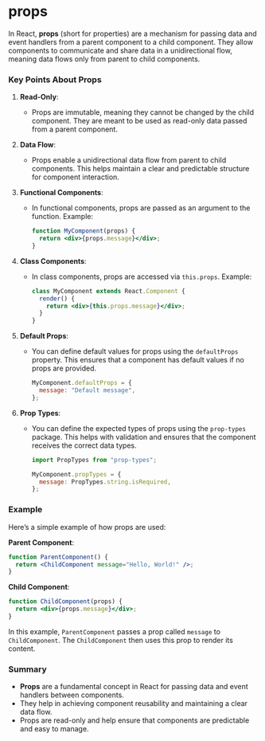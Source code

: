 # props

In React, **props** (short for properties) are a mechanism for passing data and event handlers from a parent component to a child component. They allow components to communicate and share data in a unidirectional flow, meaning data flows only from parent to child components.

### Key Points About Props

1. **Read-Only**:

   - Props are immutable, meaning they cannot be changed by the child component. They are meant to be used as read-only data passed from a parent component.

2. **Data Flow**:

   - Props enable a unidirectional data flow from parent to child components. This helps maintain a clear and predictable structure for component interaction.

3. **Functional Components**:

   - In functional components, props are passed as an argument to the function. Example:
     ```jsx
     function MyComponent(props) {
       return <div>{props.message}</div>;
     }
     ```

4. **Class Components**:

   - In class components, props are accessed via `this.props`. Example:
     ```jsx
     class MyComponent extends React.Component {
       render() {
         return <div>{this.props.message}</div>;
       }
     }
     ```

5. **Default Props**:

   - You can define default values for props using the `defaultProps` property. This ensures that a component has default values if no props are provided.
     ```jsx
     MyComponent.defaultProps = {
       message: "Default message",
     };
     ```

6. **Prop Types**:

   - You can define the expected types of props using the `prop-types` package. This helps with validation and ensures that the component receives the correct data types.

     ```jsx
     import PropTypes from "prop-types";

     MyComponent.propTypes = {
       message: PropTypes.string.isRequired,
     };
     ```

### Example

Here’s a simple example of how props are used:

**Parent Component**:

```jsx
function ParentComponent() {
  return <ChildComponent message="Hello, World!" />;
}
```

**Child Component**:

```jsx
function ChildComponent(props) {
  return <div>{props.message}</div>;
}
```

In this example, `ParentComponent` passes a prop called `message` to `ChildComponent`. The `ChildComponent` then uses this prop to render its content.

### Summary

- **Props** are a fundamental concept in React for passing data and event handlers between components.
- They help in achieving component reusability and maintaining a clear data flow.
- Props are read-only and help ensure that components are predictable and easy to manage.
